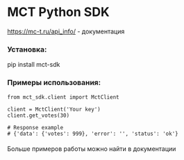 # MCT Python SDK 
https://mc-t.ru/api_info/ - документация

### Установка:
pip install mct-sdk

### Примеры использования:

```pythonstub
from mct_sdk.client import MctClient

client = MctClient('Your key')
client.get_votes(30)

# Response example
# {'data': {'votes': 999}, 'error': '', 'status': 'ok'}
```
#### 

Больше примеров работы можно найти в документации